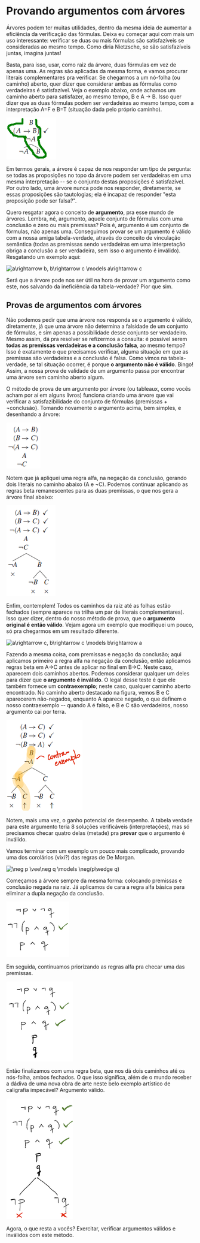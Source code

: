 # Provando argumentos com árvores

Árvores podem ter muitas utilidades, dentro da mesma ideia de aumentar a eficiência da verificação das fórmulas. Deixa eu começar aqui com mais um uso interessante: verificar se duas ou mais fórmulas são satisfazíveis se consideradas ao mesmo tempo. Como diria Nietzsche, se são satisfazíveis juntas, imagina juntas!

Basta, para isso, usar, como raiz da árvore, duas fórmulas em vez de apenas uma. As regras são aplicadas da mesma forma, e vamos procurar literais complementares pra verificar. Se chegarmos a um nó-folha (ou caminho) aberto, quer dizer que considerar ambas as fórmulas como verdadeiras é satisfazível. Veja o exemplo abaixo, onde achamos um caminho aberto para satisfazer, ao mesmo tempo, B e A → B. Isso quer dizer que as duas fórmulas podem ser verdadeiras ao mesmo tempo, com a interpretação A=F e B=T (situação dada pelo próprio caminho).

![provas/t1.png](provas/t1.png)

Em termos gerais, a árvore é capaz de nos responder um tipo de pergunta: se todas as proposições no topo da árvore podem ser verdadeiras em uma mesma interpretação -- se o conjunto destas proposições é satisfazível. Por outro lado, uma árvore nunca pode nos responder, diretamente, se essas proposições são tautologias; ela é incapaz de responder "esta proposição pode ser falsa?". 

Quero resgatar agora o conceito de **argumento**, pra esse mundo de árvores. Lembra, né, argumento, aquele conjunto de fórmulas com uma conclusão e zero ou mais premissas? Pois é, argumento é um conjunto de fórmulas, não apenas uma. Conseguimos provar se um argumento é válido com a nossa amiga tabela-verdade, através do conceito de vinculação semântica (todas as premissas sendo verdadeiras em uma interpretação obriga a conclusão a ser verdadeira, sem isso o argumento é inválido). Resgatando um exemplo aqui:

<img src="https://latex.codecogs.com/svg.image?a\rightarrow&space;b,&space;b\rightarrow&space;c&space;\models&space;a\rightarrow&space;c" title="a\rightarrow b, b\rightarrow c \models a\rightarrow c" />

Será que a árvore pode nos ser útil na hora de provar um argumento como este, nos salvando da ineficiência da tabela-verdade? Pior que sim.

## Provas de argumentos com árvores

Não podemos pedir que uma árvore nos responda se o argumento é válido, diretamente, já que uma árvore não determina a falsidade de um conjunto de fórmulas, e sim apenas a possibilidade desse conjunto ser verdadeiro. Mesmo assim, dá pra resolver se refizermos a consulta: é possível serem **todas as premissas verdadeiras e a conclusão falsa**, ao mesmo tempo? Isso é exatamente o que precisamos verificar, alguma situação em que as premissas são verdadeiras e a conclusão é falsa. Como vimos na tabela-verdade, se tal situação ocorrer, é porque **o argumento não é válido**. Bingo! Assim, a nossa prova de validade de um argumento passa por encontrar uma árvore sem caminho aberto algum.

O método de prova de um argumento por árvore (ou tableaux, como vocês acham por aí em alguns livros) funciona criando uma árvore que vai verificar a satisfazibilidade do conjunto de fórmulas {premissas + ¬conclusão}. Tomando novamente o argumento acima, bem simples, e desenhando a árvore: 

![provas/t2.png](provas/t2.png)

Notem que já apliquei uma regra alfa, na negação da conclusão, gerando dois literais no caminho abaixo (A e ¬C). Podemos continuar aplicando as regras beta remanescentes para as duas premissas, o que nos gera a árvore final abaixo:

![provas/t3.png](provas/t3.png)

Enfim, contemplem! Todos os caminhos da raiz até as folhas estão fechados (sempre aparece na trilha um par de literais complementares). Isso quer dizer, dentro do nosso método de prova, que o **argumento original é então válido**. Vejam agora um exemplo que modifiquei um pouco, só pra chegarmos em um resultado diferente.

<img src="https://latex.codecogs.com/svg.image?a\rightarrow&space;c,&space;b\rightarrow&space;c&space;\models&space;b\rightarrow&space;a" title="a\rightarrow c, b\rightarrow c \models b\rightarrow a" />

Fazendo a mesma coisa, com premissas e negação da conclusão; aqui aplicamos primeiro a regra alfa na negação da conclusão, então aplicamos regras beta em A→C antes de aplicar no final em B→C. Neste caso, aparecem dois caminhos abertos. Podemos considerar qualquer um deles para dizer que **o argumento é inválido**. O legal desse teste é que ele também fornece um **contraexemplo**; neste caso, qualquer caminho aberto encontrado.  No caminho aberto destacado na figura, vemos B e C aparecerem não-negados, enquanto A aparece negado, o que definem o nosso contraexemplo -- quando A é falso, e B e C são verdadeiros, nosso argumento cai por terra.

![provas/t4.png](provas/t4.png)

Notem, mais uma vez, o ganho potencial de desempenho. A tabela verdade para este argumento teria 8 soluções verificáveis (interpretações), mas só precisamos checar quatro delas (metade) pra **provar** que o argumento é inválido. 

Vamos terminar com um exemplo um pouco mais complicado, provando uma dos corolários (vixi?) das regras de De Morgan. 

<img src="https://latex.codecogs.com/svg.image?\neg&space;p&space;\vee\neg&space;q&space;\models&space;\neg(p\wedge&space;q)" title="\neg p \vee\neg q \models \neg(p\wedge q)" />

Começamos a árvore sempre da mesma forma: colocando premissas e conclusão negada na raiz. Já aplicamos de cara a regra alfa básica para eliminar a dupla negação da conclusão.

![provas/t5.png](provas/t5.png)

Em seguida, continuamos priorizando as regras alfa pra checar uma das premissas.

![provas/t6.png](provas/t6.png)

Então finalizamos com uma regra beta, que nos dá dois caminhos até os nós-folha, ambos fechados. O que isso significa, além de o mundo receber a dádiva de  uma nova obra de arte neste belo exemplo artístico de caligrafia impecável? Argumento válido.

![provas/t7.png](provas/t7.png)

Agora, o que resta a vocês? Exercitar, verificar argumentos válidos e inválidos com este método.





